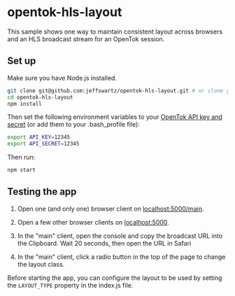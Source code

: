 # opentok-hls-layout
This sample shows one way to maintain consistent layout across browsers
and an HLS broadcast stream for an OpenTok session.

## Set up

Make sure you have Node.js installed.

```sh
git clone git@github.com:jeffswartz/opentok-hls-layout.git # or clone your own fork
cd opentok-hls-layout
npm install
```

Then set the following environment variables to your
[OpenTok API key and secret](https://dashboard.tokbox.com/)
(or add them to your .bash_profile file):

```sh
export API_KEY=12345
export API_SECRET=12345
```
Then run:

```sh
npm start
```

## Testing the app

1. Open one (and only one) browser client on
   [localhost:5000/main](http://localhost:5000/main).

2. Open a few other browser clients on
  [localhost:5000](http://localhost:5000).

3. In the "main" client, open the console and copy the broadcast URL into
   the Clipboard. Wait 20 seconds, then open the URL in Safari

4. In the "main" client, click a radio button in the top of the page to change
   the layout class.

Before starting the app, you can configure the layout to be used by setting
the `LAYOUT_TYPE` property in the index.js file.